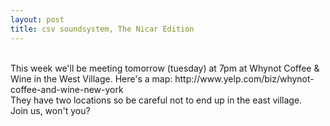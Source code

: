 ```yaml
---
layout: post
title: csv soundsystem, The Nicar Edition
---
```


<br/>
This week we'll be meeting tomorrow (tuesday) at 7pm at Whynot Coffee & Wine in the West Village. Here's a map: http://www.yelp.com/biz/whynot-coffee-and-wine-new-york
<br/>
They have two locations so be careful not to end up in the east village.
<br/>
Join us, won't you?

